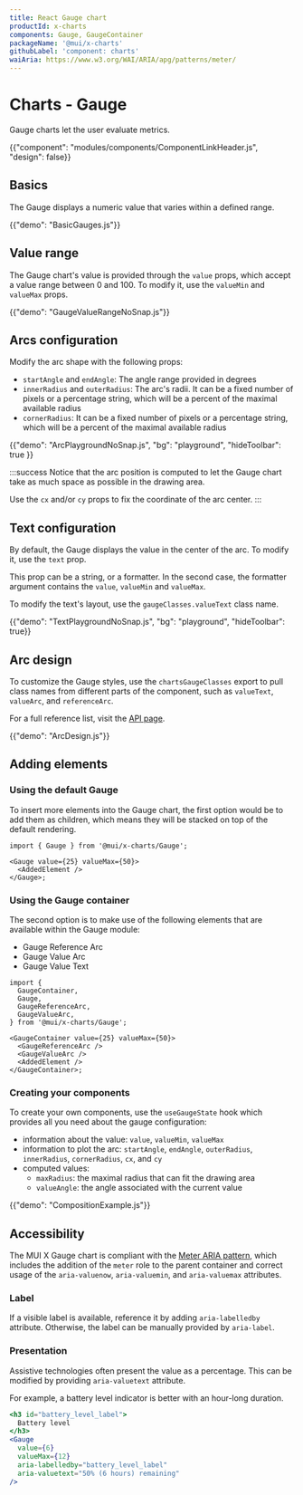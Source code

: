 ```yaml
---
title: React Gauge chart
productId: x-charts
components: Gauge, GaugeContainer
packageName: '@mui/x-charts'
githubLabel: 'component: charts'
waiAria: https://www.w3.org/WAI/ARIA/apg/patterns/meter/
---
```


# Charts - Gauge

<p class="description">Gauge charts let the user evaluate metrics.</p>

{{"component": "modules/components/ComponentLinkHeader.js", "design": false}}

## Basics

The Gauge displays a numeric value that varies within a defined range.

{{"demo": "BasicGauges.js"}}

## Value range

The Gauge chart's value is provided through the `value` props, which accept a value range between 0 and 100.
To modify it, use the `valueMin` and `valueMax` props.

{{"demo": "GaugeValueRangeNoSnap.js"}}

## Arcs configuration

Modify the arc shape with the following props:

- `startAngle` and `endAngle`: The angle range provided in degrees
- `innerRadius` and `outerRadius`: The arc's radii. It can be a fixed number of pixels or a percentage string, which will be a percent of the maximal available radius
- `cornerRadius`: It can be a fixed number of pixels or a percentage string, which will be a percent of the maximal available radius

{{"demo": "ArcPlaygroundNoSnap.js", "bg": "playground", "hideToolbar": true }}

:::success
Notice that the arc position is computed to let the Gauge chart take as much space as possible in the drawing area.

Use the `cx` and/or `cy` props to fix the coordinate of the arc center.
:::

## Text configuration

By default, the Gauge displays the value in the center of the arc.
To modify it, use the `text` prop.

This prop can be a string, or a formatter.
In the second case, the formatter argument contains the `value`, `valueMin` and `valueMax`.

To modify the text's layout, use the `gaugeClasses.valueText` class name.

{{"demo": "TextPlaygroundNoSnap.js", "bg": "playground", "hideToolbar": true}}

## Arc design

To customize the Gauge styles, use the `chartsGaugeClasses` export to pull class names from different parts of the component, such as `valueText`, `valueArc`, and `referenceArc`.

For a full reference list, visit the [API page](/x/api/charts/gauge/#classes).

{{"demo": "ArcDesign.js"}}

## Adding elements

### Using the default Gauge

To insert more elements into the Gauge chart, the first option would be to add them as children, which means they will be stacked on top of the default rendering.

```tsx
import { Gauge } from '@mui/x-charts/Gauge';

<Gauge value={25} valueMax={50}>
  <AddedElement />
</Gauge>;
```

### Using the Gauge container

The second option is to make use of the following elements that are available within the Gauge module:

- Gauge Reference Arc
- Gauge Value Arc
- Gauge Value Text

```tsx
import {
  GaugeContainer,
  Gauge,
  GaugeReferenceArc,
  GaugeValueArc,
} from '@mui/x-charts/Gauge';

<GaugeContainer value={25} valueMax={50}>
  <GaugeReferenceArc />
  <GaugeValueArc />
  <AddedElement />
</GaugeContainer>;
```

### Creating your components

To create your own components, use the `useGaugeState` hook which provides all you need about the gauge configuration:

- information about the value: `value`, `valueMin`, `valueMax`
- information to plot the arc: `startAngle`, `endAngle`, `outerRadius`, `innerRadius`, `cornerRadius`, `cx`, and `cy`
- computed values:
  - `maxRadius`: the maximal radius that can fit the drawing area
  - `valueAngle`: the angle associated with the current value

{{"demo": "CompositionExample.js"}}

## Accessibility

The MUI X Gauge chart is compliant with the [Meter ARIA pattern](https://www.w3.org/WAI/ARIA/apg/patterns/meter/), which includes the addition of the `meter` role to the parent container and correct usage of the `aria-valuenow`, `aria-valuemin`, and `aria-valuemax` attributes.

### Label

If a visible label is available, reference it by adding `aria-labelledby` attribute.
Otherwise, the label can be manually provided by `aria-label`.

### Presentation

Assistive technologies often present the value as a percentage.
This can be modified by providing `aria-valuetext` attribute.

For example, a battery level indicator is better with an hour-long duration.

```jsx
<h3 id="battery_level_label">
  Battery level
</h3>
<Gauge
  value={6}
  valueMax={12}
  aria-labelledby="battery_level_label"
  aria-valuetext="50% (6 hours) remaining"
/>
```
